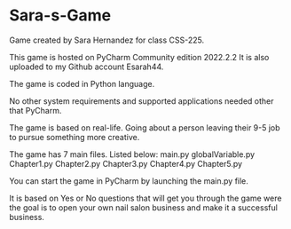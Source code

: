 # Sara-s-Game

Game created by Sara Hernandez for class CSS-225.

This game is hosted on PyCharm Community edition 2022.2.2
It is also uploaded to my Github account Esarah44.

The game is coded in Python language.

No other system requirements and supported applications needed
other that PyCharm.

The game is based on real-life. Going about a person leaving 
their 9-5 job to pursue something more creative. 

The game has 7 main files. Listed below: 
main.py
globalVariable.py
Chapter1.py
Chapter2.py
Chapter3.py
Chapter4.py
Chapter5.py

You can start the game in PyCharm by launching the main.py file.

It is based on Yes or No questions that will get you through
the game were the goal is to open your own nail salon business
and make it a successful business.
